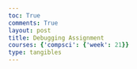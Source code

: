 ```yaml
---
toc: True
comments: True
layout: post
title: Debugging Assignment
courses: {'compsci': {'week': 21}}
type: tangibles
---
```


